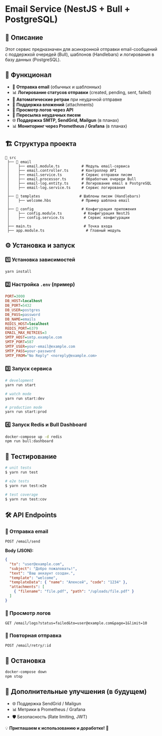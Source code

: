 # Email Service (NestJS + Bull + PostgreSQL)

## 📌 Описание
Этот сервис предназначен для асинхронной отправки email-сообщений с поддержкой очередей (Bull), шаблонов (Handlebars) и логирования в базу данных (PostgreSQL).

## 🚀 Функционал
- 📩 **Отправка email** (обычных и шаблонных)
- 📊 **Логирование статусов отправки** (created, pending, sent, failed)
- 🔁 **Автоматические ретраи** при неудачной отправке
- 📎 **Поддержка вложений** (attachments)
- 📜 **Просмотр логов через API**
- 🔄 **Пересылка неудачных писем**
- 🌐 **Поддержка SMTP, SendGrid, Mailgun** (в планах)
- 📊 **Мониторинг через Prometheus / Grafana** (в планах)

## 🏗️ Структура проекта
```
📂 src
 ├── 📂 email
 │    ├── email.module.ts          # Модуль email-сервиса
 │    ├── email.controller.ts      # Контроллер API
 │    ├── email.service.ts         # Сервис отправки писем
 │    ├── email.processor.ts       # Обработчик очереди Bull
 │    ├── email-log.entity.ts      # Логирование email в PostgreSQL
 │    ├── email-log.service.ts     # Сервис логирования
 │
 ├── 📂 templates                  # Шаблоны писем (Handlebars)
 │    ├── welcome.hbs              # Пример шаблона email
 │
 ├── 📂 config                      # Конфигурация приложения
 │    ├── config.module.ts          # Конфигурация NestJS
 │    ├── config.service.ts         # Сервис конфигурации
 │
 ├── main.ts                        # Точка входа
 ├── app.module.ts                   # Главный модуль
```

## ⚙️ Установка и запуск
### 1️⃣ Установка зависимостей
```sh
yarn install
```

### 2️⃣ Настройка `.env` (пример)
```ini
PORT=3000
DB_HOST=localhost
DB_PORT=5432
DB_USER=postgres
DB_PASS=password
DB_NAME=emails
REDIS_HOST=localhost
REDIS_PORT=6379
EMAIL_MAX_RETRIES=3
SMTP_HOST=smtp.example.com
SMTP_PORT=587
SMTP_USER=your-email@example.com
SMTP_PASS=your-password
SMTP_FROM="No Reply" <noreply@example.com>
```

### 3️⃣ Запуск сервиса
```sh
# development
yarn run start

# watch mode
yarn run start:dev

# production mode
yarn run start:prod
```

### 4️⃣ Запуск Redis и Bull Dashboard
```sh
docker-compose up -d redis
npm run bull:dashboard
```

## 📝 Тестирование

```bash
# unit tests
$ yarn run test

# e2e tests
$ yarn run test:e2e

# test coverage
$ yarn run test:cov
```

## 🛠 API Endpoints

### 📩 Отправка email
```http
POST /email/send
```
**Body (JSON):**
```json
{
  "to": "user@example.com",
  "subject": "Добро пожаловать!",
  "text": "Ваш аккаунт создан.",
  "template": "welcome",
  "templateData": { "name": "Алексей", "code": "1234" },
  "attachments": [
    { "filename": "file.pdf", "path": "/uploads/file.pdf" }
  ]
}
```

### 📜 Просмотр логов
```http
GET /email/logs?status=failed&to=user@example.com&page=1&limit=10
```

### 🔄 Повторная отправка
```http
POST /email/retry/:id
```

## 🛑 Остановка
```sh
docker-compose down
npm stop
```

## 📌 Дополнительные улучшения (в будущем)
- 🌐 Поддержка SendGrid / Mailgun
- 📊 Метрики в Prometheus / Grafana
- 🛡 Безопасность (Rate limiting, JWT)

💡 **Приглашаем к использованию и доработке! 🚀**


